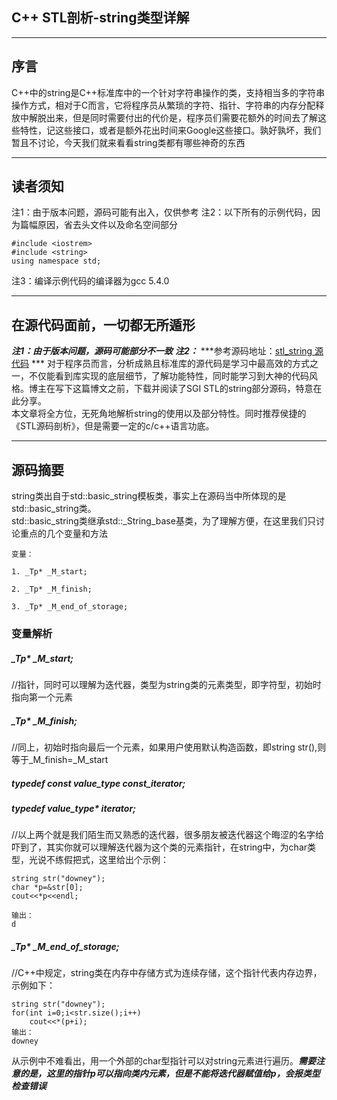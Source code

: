 ## C++ STL剖析-string类型详解
***
## 序言
C++中的string是C++标准库中的一个针对字符串操作的类，支持相当多的字符串操作方式，相对于C而言，它将程序员从繁琐的字符、指针、字符串的内存分配释放中解脱出来，但是同时需要付出的代价是，程序员们需要花额外的时间去了解这些特性，记这些接口，或者是额外花出时间来Google这些接口。孰好孰坏，我们暂且不讨论，今天我们就来看看string类都有哪些神奇的东西
***

## 读者须知  
注1：由于版本问题，源码可能有出入，仅供参考
注2：以下所有的示例代码，因为篇幅原因，省去头文件以及命名空间部分

    #include <iostrem>
    #include <string>
    using namespace std;
注3：编译示例代码的编译器为gcc 5.4.0
***
## 在源代码面前，一切都无所遁形
***注1：由于版本问题，源码可能部分不一致***
***注2：***
***参考源码地址：[stl_string 源代码](https://github.com/gcc-mirror/gcc/tree/master/libcpp) ***
对于程序员而言，分析成熟且标准库的源代码是学习中最高效的方式之一，不仅能看到库实现的底层细节，了解功能特性，同时能学习到大神的代码风格。博主在写下这篇博文之前，下载并阅读了SGI STL的string部分源码，特意在此分享。  
本文章将全方位，无死角地解析string的使用以及部分特性。同时推荐侯捷的《STL源码剖析》，但是需要一定的c/c++语言功底。
***
## 源码摘要  
string类出自于std::basic_string模板类，事实上在源码当中所体现的是std::basic_string类。  
std::basic_string类继承std::_String_base基类，为了理解方便，在这里我们只讨论重点的几个变量和方法

    变量：  
    
    1. _Tp* _M_start;   
    
    2. _Tp* _M_finish;  
    
    3. _Tp* _M_end_of_storage;   
    
    

### 变量解析  
#####  _Tp* _M_start;   
//指针，同时可以理解为迭代器，类型为string类的元素类型，即字符型，初始时指向第一个元素  
#####  _Tp* _M_finish;  
//同上，初始时指向最后一个元素，如果用户使用默认构造函数，即string str(),则等于_M_finish=_M_start 

##### typedef const value_type        const_iterator;  
##### typedef value_type*            iterator;  
//以上两个就是我们陌生而又熟悉的迭代器，很多朋友被迭代器这个晦涩的名字给吓到了，其实你就可以理解迭代器为这个类的元素指针，在string中，为char类型，光说不练假把式，这里给出个示例：

    string str("downey");
	char *p=&str[0];
	cout<<*p<<endl;

    输出：  
    d
##### _Tp* _M_end_of_storage; 
//C++中规定，string类在内存中存储方式为连续存储，这个指针代表内存边界，示例如下：

    string str("downey");
	for(int i=0;i<str.size();i++)
		cout<<*(p+i);
    输出：  
    downey
从示例中不难看出，用一个外部的char型指针可以对string元素进行遍历。***需要注意的是，这里的指针p可以指向类内元素，但是不能将迭代器赋值给p，会报类型检查错误***